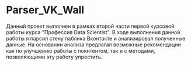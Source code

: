 # Parser_VK_Wall

Данный проект выполнен в рамках второй части первой курсовой работы курса "Профессия Data Scientist". В ходе выполнения данной работы я парсил стену паблика Вконтакте и анализировал полученные данные. На основании анализа предлагал возможные рекомендации как по улучшению работы с покнтентом, так и с методами, позволяющими эту работу упростить.
